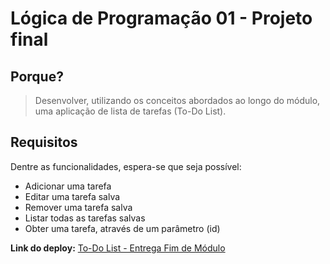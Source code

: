 # Lógica de Programação 01 - Projeto final

## Porque?

> Desenvolver, utilizando os conceitos abordados ao longo do módulo, uma aplicação de lista de tarefas (To-Do List).

## Requisitos

Dentre as funcionalidades, espera-se que seja possível:

- Adicionar uma tarefa
- Editar uma tarefa salva
- Remover uma tarefa salva
- Listar todas as tarefas salvas
- Obter uma tarefa, através de um parâmetro (id)



**Link do deploy:** [To-Do List - Entrega Fim de Módulo](https://br-darkness.github.io/Ada.Tech_-_Front_End_-_Turma_1095_-_Ifood/Exercicios/Logica_de_programacao_1/Entrega_Final/docs/index.html)